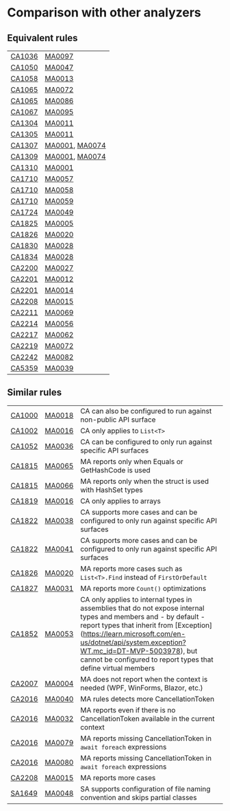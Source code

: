 # Comparison with other analyzers

## Equivalent rules

|                                                                                                                           |                                                                                            |
|---------------------------------------------------------------------------------------------------------------------------|--------------------------------------------------------------------------------------------|
| [CA1036](https://learn.microsoft.com/en-us/dotnet/fundamentals/code-analysis/quality-rules/ca1036?WT.mc_id=DT-MVP-5003978) | [MA0097](https://github.com/meziantou/Meziantou.Analyzer/blob/main/docs/Rules/MA0097.md) |
| [CA1050](https://learn.microsoft.com/en-us/dotnet/fundamentals/code-analysis/quality-rules/ca1050?WT.mc_id=DT-MVP-5003978) | [MA0047](https://github.com/meziantou/Meziantou.Analyzer/blob/main/docs/Rules/MA0047.md) |
| [CA1058](https://learn.microsoft.com/en-us/dotnet/fundamentals/code-analysis/quality-rules/ca1058?WT.mc_id=DT-MVP-5003978) | [MA0013](https://github.com/meziantou/Meziantou.Analyzer/blob/main/docs/Rules/MA0013.md) |
| [CA1065](https://learn.microsoft.com/en-us/dotnet/fundamentals/code-analysis/quality-rules/ca1065?WT.mc_id=DT-MVP-5003978) | [MA0072](https://github.com/meziantou/Meziantou.Analyzer/blob/main/docs/Rules/MA0072.md) |
| [CA1065](https://learn.microsoft.com/en-us/dotnet/fundamentals/code-analysis/quality-rules/ca1065?WT.mc_id=DT-MVP-5003978) | [MA0086](https://github.com/meziantou/Meziantou.Analyzer/blob/main/docs/Rules/MA0086.md) |
| [CA1067](https://learn.microsoft.com/en-us/dotnet/fundamentals/code-analysis/quality-rules/ca1067?WT.mc_id=DT-MVP-5003978) | [MA0095](https://github.com/meziantou/Meziantou.Analyzer/blob/main/docs/Rules/MA0095.md) |
| [CA1304](https://learn.microsoft.com/en-us/dotnet/fundamentals/code-analysis/quality-rules/ca1304?WT.mc_id=DT-MVP-5003978) | [MA0011](https://github.com/meziantou/Meziantou.Analyzer/blob/main/docs/Rules/MA0011.md) |
| [CA1305](https://learn.microsoft.com/en-us/dotnet/fundamentals/code-analysis/quality-rules/ca1305?WT.mc_id=DT-MVP-5003978) | [MA0011](https://github.com/meziantou/Meziantou.Analyzer/blob/main/docs/Rules/MA0011.md) |
| [CA1307](https://learn.microsoft.com/en-us/dotnet/fundamentals/code-analysis/quality-rules/ca1307?WT.mc_id=DT-MVP-5003978) | [MA0001](https://github.com/meziantou/Meziantou.Analyzer/blob/main/docs/Rules/MA0001.md), [MA0074](https://github.com/meziantou/Meziantou.Analyzer/blob/main/docs/Rules/MA0074.md) |
| [CA1309](https://learn.microsoft.com/en-us/dotnet/fundamentals/code-analysis/quality-rules/ca1309?WT.mc_id=DT-MVP-5003978) | [MA0001](https://github.com/meziantou/Meziantou.Analyzer/blob/main/docs/Rules/MA0001.md), [MA0074](https://github.com/meziantou/Meziantou.Analyzer/blob/main/docs/Rules/MA0074.md) |
| [CA1310](https://learn.microsoft.com/en-us/dotnet/fundamentals/code-analysis/quality-rules/ca1310?WT.mc_id=DT-MVP-5003978) | [MA0001](https://github.com/meziantou/Meziantou.Analyzer/blob/main/docs/Rules/MA0001.md) |
| [CA1710](https://learn.microsoft.com/en-us/dotnet/fundamentals/code-analysis/quality-rules/ca1710?WT.mc_id=DT-MVP-5003978) | [MA0057](https://github.com/meziantou/Meziantou.Analyzer/blob/main/docs/Rules/MA0057.md) |
| [CA1710](https://learn.microsoft.com/en-us/dotnet/fundamentals/code-analysis/quality-rules/ca1710?WT.mc_id=DT-MVP-5003978) | [MA0058](https://github.com/meziantou/Meziantou.Analyzer/blob/main/docs/Rules/MA0058.md) |
| [CA1710](https://learn.microsoft.com/en-us/dotnet/fundamentals/code-analysis/quality-rules/ca1710?WT.mc_id=DT-MVP-5003978) | [MA0059](https://github.com/meziantou/Meziantou.Analyzer/blob/main/docs/Rules/MA0059.md) |
| [CA1724](https://learn.microsoft.com/en-us/dotnet/fundamentals/code-analysis/quality-rules/ca1724?WT.mc_id=DT-MVP-5003978) | [MA0049](https://github.com/meziantou/Meziantou.Analyzer/blob/main/docs/Rules/MA0049.md) |
| [CA1825](https://learn.microsoft.com/en-us/dotnet/fundamentals/code-analysis/quality-rules/ca1825?WT.mc_id=DT-MVP-5003978) | [MA0005](https://github.com/meziantou/Meziantou.Analyzer/blob/main/docs/Rules/MA0005.md) |
| [CA1826](https://learn.microsoft.com/en-us/dotnet/fundamentals/code-analysis/quality-rules/ca1829?WT.mc_id=DT-MVP-5003978) | [MA0020](https://github.com/meziantou/Meziantou.Analyzer/blob/main/docs/Rules/MA0020.md) |
| [CA1830](https://learn.microsoft.com/en-us/dotnet/fundamentals/code-analysis/quality-rules/ca1830?WT.mc_id=DT-MVP-5003978) | [MA0028](https://github.com/meziantou/Meziantou.Analyzer/blob/main/docs/Rules/MA0028.md) |
| [CA1834](https://learn.microsoft.com/en-us/dotnet/fundamentals/code-analysis/quality-rules/ca1834?WT.mc_id=DT-MVP-5003978) | [MA0028](https://github.com/meziantou/Meziantou.Analyzer/blob/main/docs/Rules/MA0028.md) |
| [CA2200](https://learn.microsoft.com/en-us/dotnet/fundamentals/code-analysis/quality-rules/ca2200?WT.mc_id=DT-MVP-5003978) | [MA0027](https://github.com/meziantou/Meziantou.Analyzer/blob/main/docs/Rules/MA0027.md) |
| [CA2201](https://learn.microsoft.com/en-us/dotnet/fundamentals/code-analysis/quality-rules/ca2201?WT.mc_id=DT-MVP-5003978) | [MA0012](https://github.com/meziantou/Meziantou.Analyzer/blob/main/docs/Rules/MA0012.md) |
| [CA2201](https://learn.microsoft.com/en-us/dotnet/fundamentals/code-analysis/quality-rules/ca2201?WT.mc_id=DT-MVP-5003978) | [MA0014](https://github.com/meziantou/Meziantou.Analyzer/blob/main/docs/Rules/MA0014.md) |
| [CA2208](https://learn.microsoft.com/en-us/dotnet/fundamentals/code-analysis/quality-rules/ca2208?WT.mc_id=DT-MVP-5003978) | [MA0015](https://github.com/meziantou/Meziantou.Analyzer/blob/main/docs/Rules/MA0015.md) |
| [CA2211](https://learn.microsoft.com/en-us/dotnet/fundamentals/code-analysis/quality-rules/ca2211?WT.mc_id=DT-MVP-5003978) | [MA0069](https://github.com/meziantou/Meziantou.Analyzer/blob/main/docs/Rules/MA0069.md) |
| [CA2214](https://learn.microsoft.com/en-us/dotnet/fundamentals/code-analysis/quality-rules/ca2214?WT.mc_id=DT-MVP-5003978) | [MA0056](https://github.com/meziantou/Meziantou.Analyzer/blob/main/docs/Rules/MA0056.md) |
| [CA2217](https://learn.microsoft.com/en-us/dotnet/fundamentals/code-analysis/quality-rules/ca2217?WT.mc_id=DT-MVP-5003978) | [MA0062](https://github.com/meziantou/Meziantou.Analyzer/blob/main/docs/Rules/MA0062.md) |
| [CA2219](https://learn.microsoft.com/en-us/dotnet/fundamentals/code-analysis/quality-rules/ca2219?WT.mc_id=DT-MVP-5003978) | [MA0072](https://github.com/meziantou/Meziantou.Analyzer/blob/main/docs/Rules/MA0072.md) |
| [CA2242](https://learn.microsoft.com/en-us/dotnet/fundamentals/code-analysis/quality-rules/ca2242?WT.mc_id=DT-MVP-5003978) | [MA0082](https://github.com/meziantou/Meziantou.Analyzer/blob/main/docs/Rules/MA0082.md) |
| [CA5359](https://learn.microsoft.com/en-us/dotnet/fundamentals/code-analysis/quality-rules/ca5359?WT.mc_id=DT-MVP-5003978) | [MA0039](https://github.com/meziantou/Meziantou.Analyzer/blob/main/docs/Rules/MA0039.md) |

## Similar rules

|                                                                                                                           |                                                                                            |                                                                                   |
|---------------------------------------------------------------------------------------------------------------------------|--------------------------------------------------------------------------------------------|-----------------------------------------------------------------------------------|
| [CA1000](https://learn.microsoft.com/en-us/dotnet/fundamentals/code-analysis/quality-rules/ca1000?WT.mc_id=DT-MVP-5003978) | [MA0018](https://github.com/meziantou/Meziantou.Analyzer/blob/main/docs/Rules/MA0018.md) | CA can also be configured to run against non-public API surface                   |
| [CA1002](https://learn.microsoft.com/en-us/dotnet/fundamentals/code-analysis/quality-rules/ca1002?WT.mc_id=DT-MVP-5003978) | [MA0016](https://github.com/meziantou/Meziantou.Analyzer/blob/main/docs/Rules/MA0016.md) | CA only applies to `List<T>`                                                      |
| [CA1052](https://learn.microsoft.com/en-us/dotnet/fundamentals/code-analysis/quality-rules/ca1052?WT.mc_id=DT-MVP-5003978) | [MA0036](https://github.com/meziantou/Meziantou.Analyzer/blob/main/docs/Rules/MA0036.md) | CA can be configured to only run against specific API surfaces                    |
| [CA1815](https://learn.microsoft.com/en-us/dotnet/fundamentals/code-analysis/quality-rules/ca1815?WT.mc_id=DT-MVP-5003978) | [MA0065](https://github.com/meziantou/Meziantou.Analyzer/blob/main/docs/Rules/MA0065.md) | MA reports only when Equals or GetHashCode is used                                |
| [CA1815](https://learn.microsoft.com/en-us/dotnet/fundamentals/code-analysis/quality-rules/ca1815?WT.mc_id=DT-MVP-5003978) | [MA0066](https://github.com/meziantou/Meziantou.Analyzer/blob/main/docs/Rules/MA0066.md) | MA reports only when the struct is used with HashSet types                        |
| [CA1819](https://learn.microsoft.com/en-us/dotnet/fundamentals/code-analysis/quality-rules/ca1819?WT.mc_id=DT-MVP-5003978) | [MA0016](https://github.com/meziantou/Meziantou.Analyzer/blob/main/docs/Rules/MA0016.md) | CA only applies to arrays                                                         |
| [CA1822](https://learn.microsoft.com/en-us/dotnet/fundamentals/code-analysis/quality-rules/ca1822?WT.mc_id=DT-MVP-5003978) | [MA0038](https://github.com/meziantou/Meziantou.Analyzer/blob/main/docs/Rules/MA0038.md) | CA supports more cases and can be configured to only run against specific API surfaces |
| [CA1822](https://learn.microsoft.com/en-us/dotnet/fundamentals/code-analysis/quality-rules/ca1822?WT.mc_id=DT-MVP-5003978) | [MA0041](https://github.com/meziantou/Meziantou.Analyzer/blob/main/docs/Rules/MA0041.md) | CA supports more cases and can be configured to only run against specific API surfaces |
| [CA1826](https://learn.microsoft.com/en-us/dotnet/fundamentals/code-analysis/quality-rules/ca1826?WT.mc_id=DT-MVP-5003978) | [MA0020](https://github.com/meziantou/Meziantou.Analyzer/blob/main/docs/Rules/MA0020.md) | MA reports more cases such as `List<T>.Find` instead of `FirstOrDefault`          |
| [CA1827](https://learn.microsoft.com/en-us/dotnet/fundamentals/code-analysis/quality-rules/ca1827?WT.mc_id=DT-MVP-5003978) | [MA0031](https://github.com/meziantou/Meziantou.Analyzer/blob/main/docs/Rules/MA0031.md) | MA reports more `Count()` optimizations                                           |
| [CA1852](https://learn.microsoft.com/en-us/dotnet/fundamentals/code-analysis/quality-rules/ca1852?WT.mc_id=DT-MVP-5003978) | [MA0053](https://github.com/meziantou/Meziantou.Analyzer/blob/main/docs/Rules/MA0053.md) | CA only applies to internal types in assemblies that do not expose internal types and members and - by default - report types that inherit from [Exception] (https://learn.microsoft.com/en-us/dotnet/api/system.exception?WT.mc_id=DT-MVP-5003978), but cannot be configured to report types that define virtual members |
| [CA2007](https://learn.microsoft.com/en-us/dotnet/fundamentals/code-analysis/quality-rules/ca2007?WT.mc_id=DT-MVP-5003978) | [MA0004](https://github.com/meziantou/Meziantou.Analyzer/blob/main/docs/Rules/MA0004.md) | MA does not report when the context is needed (WPF, WinForms, Blazor, etc.)       |
| [CA2016](https://learn.microsoft.com/en-us/dotnet/fundamentals/code-analysis/quality-rules/ca2016?WT.mc_id=DT-MVP-5003978) | [MA0040](https://github.com/meziantou/Meziantou.Analyzer/blob/main/docs/Rules/MA0040.md) | MA rules detects more CancellationToken                                           |
| [CA2016](https://learn.microsoft.com/en-us/dotnet/fundamentals/code-analysis/quality-rules/ca2016?WT.mc_id=DT-MVP-5003978) | [MA0032](https://github.com/meziantou/Meziantou.Analyzer/blob/main/docs/Rules/MA0032.md) | MA reports even if there is no CancellationToken available in the current context |
| [CA2016](https://learn.microsoft.com/en-us/dotnet/fundamentals/code-analysis/quality-rules/ca2016?WT.mc_id=DT-MVP-5003978) | [MA0079](https://github.com/meziantou/Meziantou.Analyzer/blob/main/docs/Rules/MA0079.md) | MA reports missing CancellationToken in `await foreach` expressions               |
| [CA2016](https://learn.microsoft.com/en-us/dotnet/fundamentals/code-analysis/quality-rules/ca2016?WT.mc_id=DT-MVP-5003978) | [MA0080](https://github.com/meziantou/Meziantou.Analyzer/blob/main/docs/Rules/MA0080.md) | MA reports missing CancellationToken in `await foreach` expressions               |
| [CA2208](https://learn.microsoft.com/en-us/dotnet/fundamentals/code-analysis/quality-rules/ca2208?WT.mc_id=DT-MVP-5003978) | [MA0015](https://github.com/meziantou/Meziantou.Analyzer/blob/main/docs/Rules/MA0015.md) | MA reports more cases                                                             |
| [SA1649](https://github.com/DotNetAnalyzers/StyleCopAnalyzers/blob/master/documentation/SA1649.md)                        | [MA0048](https://github.com/meziantou/Meziantou.Analyzer/blob/main/docs/Rules/MA0048.md) | SA supports configuration of file naming convention and skips partial classes     |
